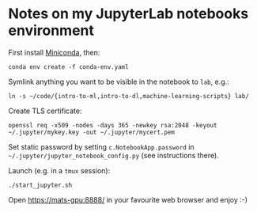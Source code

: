 # Notes on my JupyterLab notebooks environment

First install [Miniconda](https://docs.conda.io/en/latest/miniconda.html), then:

    conda env create -f conda-env.yaml
    
Symlink anything you want to be visible in the notebook to `lab`, e.g.:

    ln -s ~/code/{intro-to-ml,intro-to-dl,machine-learning-scripts} lab/

Create TLS certificate:

    openssl req -x509 -nodes -days 365 -newkey rsa:2048 -keyout ~/.jupyter/mykey.key -out ~/.jupyter/mycert.pem

Set static password by setting `c.NotebookApp.password` in `~/.jupyter/jupyter_notebook_config.py` (see instructions there).

Launch (e.g. in a `tmux` session):

    ./start_jupyter.sh
    
Open <https://mats-gpu:8888/> in your favourite web browser and enjoy :-)
